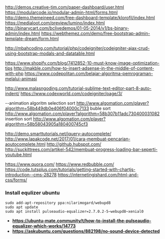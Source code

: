 http://demos.creative-tim.com/paper-dashboard/user.html
https://modularcode.io/modular-admin-html/forms.html
http://demo.themeineed.com/free-dashboard-template/klorofil/index.html
https://medialoot.com/preview/lumino/index.html
http://binarycart.com/bclivedemos/01-05-2014/v1/bs-binary-admin/index.html
https://webthemez.com/demo/free-bootstrap-admin-template-dream/form.html

http://mbahcoding.com/tutorial/php/codeigniter/codeigniter-ajax-crud-using-bootstrap-modals-and-datatable.html

https://www.shopify.com/blog/7412852-10-must-know-image-optimization-tips
http://makble.com/how-to-insert-adsense-in-the-middle-of-content-with-php
https://www.codepolitan.com/belajar-algoritma-pemrograman-melalui-animasi

http://www.malasngoding.com/tutorial-sublime-text-editor-part-8-auto-indent/
https://www.codexworld.com/codeigniter/page/3/


--animation algoritm
selection sort
http://www.algomation.com/player?algorithm=58b449db0e406f04000c7133
buble sort
http://www.algomation.com/player?algorithm=58b307b11adc730400031082
insertion sort
http://www.algomation.com/player?algorithm=58b58043905a180400745cf3


http://demo.smarttutorials.net/jquery-autocomplete/
http://www.lapakcode.net/2017/01/cara-membuat-pencarian-aoutocomplete.html
http://github.hubspot.com/
http://suckittrees.com/artikel-542/membuat-progress-loading-bar-seperti-youtube.html


https://www.quora.com/
https://www.redbubble.com/
https://code.tutsplus.com/tutorials/getting-started-with-chartjs-introduction--cms-28278
https://internetingishard.com/html-and-css/forms/


### Install equlizer ubuntu
```sudo add-apt-repository ppa:nilarimogard/webupd8``` <br>
```sudo apt update``` <br>
```sudo apt install pulseaudio-equalizer=2.7.0.2-5~webupd8~xenial0``` <br>

* **https://ubuntu-mate.community/t/how-to-install-the-pulseaudio-equalizer-which-works/14773** <br>
* **https://askubuntu.com/questions/882198/no-sound-device-detected**


